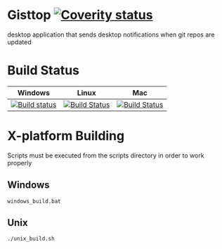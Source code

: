 # Gisttop [![Coverity status](https://scan.coverity.com/projects/9913/badge.svg)](https://scan.coverity.com/projects/noviv-gisttop)
desktop application that sends desktop notifications when git repos are updated

# Build Status

Windows | Linux | Mac
:---:|:---:|:---:
[![Build status](https://ci.appveyor.com/api/projects/status/0ogt6aq5h0hsibwx?svg=true)](https://ci.appveyor.com/project/Noviv/gisttop) | [![Build Status](https://travis-ci.org/Noviv/Gisttop.svg?branch=master)](https://travis-ci.org/Noviv/Gisttop) | [![Build Status](https://www.bitrise.io/app/7920f7c39e6acd07.svg?token=0lM5z-B-hTzNkyqNI2hdvQ)](https://www.bitrise.io/app/7920f7c39e6acd07)

# X-platform Building
Scripts must be executed from the scripts directory in order to work properly
## Windows
~~~~
windows_build.bat
~~~~
## Unix
~~~~
./unix_build.sh
~~~~
